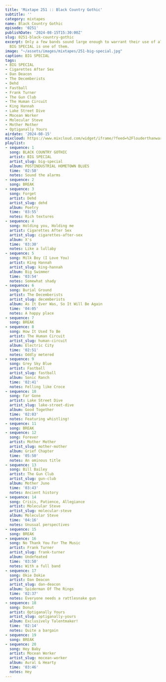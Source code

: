 ```yaml
---
title: 'Mixtape 251 :: Black Country Gothic'
subtitle: ''
category: mixtapes
name: Black Country Gothic
episode: '0251'
publishDate: '2024-08-15T15:30:00Z'
slug: 0251-black-country-gothic
excerpt: Only a few bands sound large enough to warrant their use of all-caps, and
  BIG SPECIAL is one of them.
image: "~/assets/images/mixtapes/251-big-special.jpg"
caption: BIG SPECIAL
tags:
- BIG SPECIAL
- Cigarettes After Sex
- Dan Deacon
- The Decemberists
- Dehd
- Fastball
- Frank Turner
- The Gun Club
- The Human Circuit
- King Hannah
- Lake Street Dive
- Mocean Worker
- Molecular Steve
- Mother Mother
- Optiganally Yours
airdate: '2024-08-15'
mixcloud: https://www.mixcloud.com/widget/iframe/?feed=%2Flouderthanwar%2Fthe-mixtape-251-black-country-gothic-2024-08-15%2F&hide_artwork=1&hide_cover=1
playlist:
- sequence: 1
  song: BLACK COUNTRY GOTHIC
  artist: BIG SPECIAL
  artist_slug: big-special
  album: POSTINDUSTRIAL HOMETOWN BLUES
  time: '02:58'
  notes: Sound the alarms
- sequence: 2
  song: BREAK
- sequence: 3
  song: Forget
  artist: Dehd
  artist_slug: dehd
  album: Poetry
  time: '03:55'
  notes: Rich textures
- sequence: 4
  song: Holding you, Holding me
  artist: Cigarettes After Sex
  artist_slug: cigarettes-after-sex
  album: X's
  time: '03:30'
  notes: Like a lullaby
- sequence: 5
  song: Milk Boy (I Love You)
  artist: King Hannah
  artist_slug: king-hannah
  album: Big Swimmer
  time: '03:54'
  notes: Somewhat shady
- sequence: 6
  song: Burial Ground
  artist: The Decemberists
  artist_slug: decemberists
  album: As It Ever Was, So It Will Be Again
  time: '04:05'
  notes: A happy place
- sequence: 7
  song: BREAK
- sequence: 8
  song: How It Used To Be
  artist: The Human Circuit
  artist_slug: human-circuit
  album: Electric City
  time: '02:51'
  notes: Oddly metered
- sequence: 9
  song: Grey Sky Blue
  artist: Fastball
  artist_slug: fastball
  album: Sonic Ranch
  time: '02:41'
  notes: Felling like Croce
- sequence: 10
  song: Far Gone
  artist: Lake Street Dive
  artist_slug: lake-street-dive
  album: Good Together
  time: '02:03'
  notes: Featuring whistling!
- sequence: 11
  song: BREAK
- sequence: 12
  song: Forever
  artist: Mother Mother
  artist_slug: mother-mother
  album: Grief Chapter
  time: '05:50'
  notes: An ominous title
- sequence: 13
  song: Bill Bailey
  artist: The Gun Club
  artist_slug: gun-club
  album: Mother Juno
  time: '03:43'
  notes: Ancient history
- sequence: 14
  song: Crisis, Patience, Allegiance
  artist: Molecular Steve
  artist_slug: molecular-steve
  album: Molecular Steve
  time: '04:16'
  notes: Unusual perspectives
- sequence: 15
  song: BREAK
- sequence: 16
  song: No Thank You For The Music
  artist: Frank Turner
  artist_slug: frank-turner
  album: Undefeated
  time: '03:50'
  notes: With a full band
- sequence: 17
  song: Okie Dokie
  artist: Dan Deacon
  artist_slug: dan-deacon
  album: Spiderman Of The Rings
  time: '02:37'
  notes: Everyone needs a rattlesnake gun
- sequence: 18
  song: Donut
  artist: Optiganally Yours
  artist_slug: optiganally-yours
  album: Exclusively Talentmaker!
  time: '02:14'
  notes: Quite a bargain
- sequence: 19
  song: BREAK
- sequence: 20
  song: Hey Baby
  artist: Mocean Worker
  artist_slug: mocean-worker
  album: Aural & Hearty
  time: '03:46'
  notes: Hey
---
```



